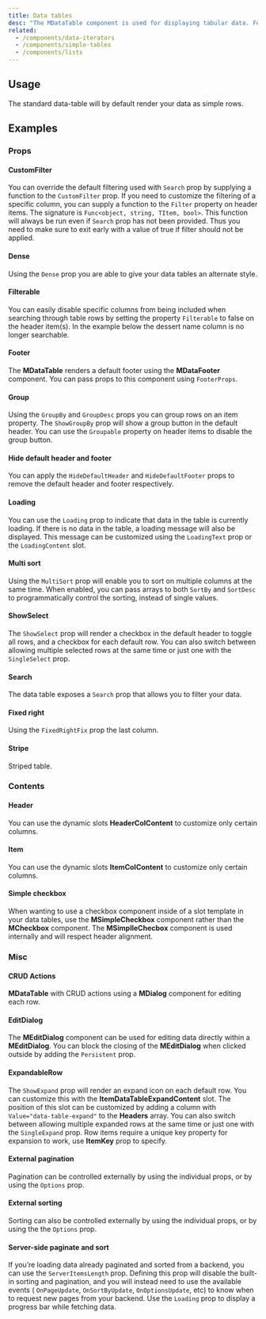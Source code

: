 ```yaml
---
title: Data tables
desc: "The MDataTable component is used for displaying tabular data. Features include sorting, searching, pagination, content-editing, and row selection."
related:
  - /components/data-iterators
  - /components/simple-tables
  - /components/lists
---
```


## Usage

The standard data-table will by default render your data as simple rows.

<data-iterators-usage></data-iterators-usage>

## Examples

### Props

#### CustomFilter

You can override the default filtering used with `Search` prop by supplying a function to the `CustomFilter` prop. If you
need to customize the filtering of a specific column, you can supply a function to the `Filter` property on header items.
The signature is `Func<object, string, TItem, bool>`. This function will always be run even if
`Search` prop has not been provided. Thus you need to make sure to exit early with a value of true if filter should not be
applied.

<example file="" />

#### Dense

Using the `Dense` prop you are able to give your data tables an alternate style.

<example file="" />

#### Filterable

You can easily disable specific columns from being included when searching through table rows by setting the property `Filterable` to false on the header item(s). In the example below the dessert name column is no longer searchable.

<example file="" />

#### Footer

The **MDataTable** renders a default footer using the **MDataFooter**  component. You can pass props to this component using `FooterProps`.

<example file="" />

#### Group

Using the `GroupBy` and `GroupDesc` props you can group rows on an item property. The `ShowGroupBy` prop will show a group
button in the default header. You can use the `Groupable` property on header items to disable the group button.

<example file="" />

#### Hide default header and footer

You can apply the `HideDefaultHeader` and `HideDefaultFooter` props to remove the default header and footer
respectively.

<example file="" />

#### Loading

You can use the `Loading` prop to indicate that data in the table is currently loading. If there is no data in the
table, a loading message will also be displayed. This message can be customized using the `LoadingText` prop or the
`LoadingContent` slot.

<example file="" />

#### Multi sort

Using the `MultiSort` prop will enable you to sort on multiple columns at the same time. When enabled, you can pass
arrays to both `SortBy` and `SortDesc` to programmatically control the sorting, instead of single values.

<example file="" />

#### ShowSelect

The `ShowSelect` prop will render a checkbox in the default header to toggle all rows, and a checkbox for each default
row. You can also switch between allowing multiple selected rows at the same time or just one with the `SingleSelect` prop.

<example file="" />

#### Search

The data table exposes a `Search` prop that allows you to filter your data.

<example file="" />

#### Fixed right

Using the `FixedRightFix` prop  the last column.

<example file="" />

#### Stripe

Striped table.

<example file="" />

### Contents

#### Header

You can use the dynamic slots **HeaderColContent** to customize only certain columns.

<example file="" />

#### Item

You can use the dynamic slots **ItemColContent** to customize only certain columns.

<example file="" />

#### Simple checkbox

When wanting to use a checkbox component inside of a slot template in your data tables, use the **MSimpleCheckbox**
component rather than the **MCheckbox** component. The **MSimplleChecbox** component is used internally and will respect
header alignment.

<example file="" />

### Misc

#### CRUD Actions

**MDataTable** with CRUD actions using a **MDialog** component for editing each row.

<example file="" />

#### EditDialog

The **MEditDialog** component can be used for editing data directly within a **MEditDialog**. You can block the closing of
the **MEditDialog** when clicked outside by adding the `Persistent` prop.

<example file="" />

#### ExpandableRow

The `ShowExpand`  prop will render an expand icon on each default row. You can customize this with the
**ItemDataTableExpandContent** slot. The position of this slot can be customized by adding a column
with `Value="data-table-expand"` to the **Headers** array. You can also switch between allowing multiple expanded rows
at the same time or just one with the `SingleExpand` prop. Row items require a unique key property for expansion to
work, use **ItemKey** prop to specify.

<example file="" />

#### External pagination

Pagination can be controlled externally by using the individual props, or by using the `Options` prop.

<example file="" />

#### External sorting

Sorting can also be controlled externally by using the individual props, or by using the the `Options` prop.

<example file="" />

#### Server-side paginate and sort

If you’re loading data already paginated and sorted from a backend, you can use the `ServerItemsLength` prop. Defining
this prop will disable the built-in sorting and pagination, and you will instead need to use the available events (
`OnPageUpdate`, `OnSortByUpdate`, `OnOptionsUpdate`, etc) to know when to request new pages from your backend. Use
the `Loading` prop to display a progress bar while fetching data.

<example file="" />